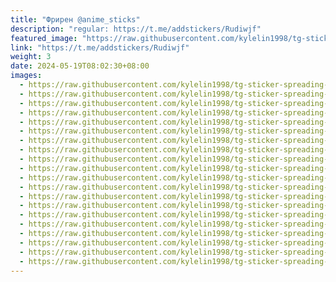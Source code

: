 ```yaml
---
title: "Фрирен @anime_sticks"
description: "regular: https://t.me/addstickers/Rudiwjf"
featured_image: "https://raw.githubusercontent.com/kylelin1998/tg-sticker-spreading-worldwide-images/main/img/6431d95b-2dbf-42f4-91ae-6736bc227cfb.jpg"
link: "https://t.me/addstickers/Rudiwjf"
weight: 3
date: 2024-05-19T08:02:30+08:00
images:
  - https://raw.githubusercontent.com/kylelin1998/tg-sticker-spreading-worldwide-images/main/img/6431d95b-2dbf-42f4-91ae-6736bc227cfb.jpg
  - https://raw.githubusercontent.com/kylelin1998/tg-sticker-spreading-worldwide-images/main/img/23d612cc-03f2-4683-b3d0-32534d3d7b08.jpg
  - https://raw.githubusercontent.com/kylelin1998/tg-sticker-spreading-worldwide-images/main/img/abb4f0e4-9ba4-4eea-b1f8-35d60001c586.jpg
  - https://raw.githubusercontent.com/kylelin1998/tg-sticker-spreading-worldwide-images/main/img/b830fd0d-0c11-4bd5-8a33-c40976a142f3.jpg
  - https://raw.githubusercontent.com/kylelin1998/tg-sticker-spreading-worldwide-images/main/img/fbeb1ee6-7f00-4de5-aaee-3e2a3ba0a862.jpg
  - https://raw.githubusercontent.com/kylelin1998/tg-sticker-spreading-worldwide-images/main/img/65468a24-09bf-476d-9907-bad397b93b84.jpg
  - https://raw.githubusercontent.com/kylelin1998/tg-sticker-spreading-worldwide-images/main/img/b46e00f9-5d25-4061-94a9-12073259f81f.jpg
  - https://raw.githubusercontent.com/kylelin1998/tg-sticker-spreading-worldwide-images/main/img/f2b836f9-0a70-44ba-8cfb-a9cb86d49d4a.jpg
  - https://raw.githubusercontent.com/kylelin1998/tg-sticker-spreading-worldwide-images/main/img/e3069117-5b5e-45ab-b19f-fc40be41dc71.jpg
  - https://raw.githubusercontent.com/kylelin1998/tg-sticker-spreading-worldwide-images/main/img/42ff39e4-28d6-40a2-9d2b-feaaa2a4adf6.jpg
  - https://raw.githubusercontent.com/kylelin1998/tg-sticker-spreading-worldwide-images/main/img/1136f91a-61d6-4e81-975d-8a14ab5d4ace.jpg
  - https://raw.githubusercontent.com/kylelin1998/tg-sticker-spreading-worldwide-images/main/img/9646e02f-0652-4b8b-ac33-5bcb4178675b.jpg
  - https://raw.githubusercontent.com/kylelin1998/tg-sticker-spreading-worldwide-images/main/img/1c41f0bc-5287-4246-8c04-e9e8eba313d5.jpg
  - https://raw.githubusercontent.com/kylelin1998/tg-sticker-spreading-worldwide-images/main/img/6af0869e-f215-48bb-889e-4688e6a55fc1.jpg
  - https://raw.githubusercontent.com/kylelin1998/tg-sticker-spreading-worldwide-images/main/img/d67b0122-cb17-4762-bb91-ddb5a72a8f01.jpg
  - https://raw.githubusercontent.com/kylelin1998/tg-sticker-spreading-worldwide-images/main/img/1c9ad1b4-807d-4e8d-b62d-daa0ce06c194.jpg
  - https://raw.githubusercontent.com/kylelin1998/tg-sticker-spreading-worldwide-images/main/img/b843760c-f19f-4a6c-ba62-30e0124b8080.jpg
  - https://raw.githubusercontent.com/kylelin1998/tg-sticker-spreading-worldwide-images/main/img/b0f77818-8156-4cfa-96b1-9b1e64827579.jpg
  - https://raw.githubusercontent.com/kylelin1998/tg-sticker-spreading-worldwide-images/main/img/3037c019-39f1-4e13-9389-a91bcea7493a.jpg
  - https://raw.githubusercontent.com/kylelin1998/tg-sticker-spreading-worldwide-images/main/img/10c43cdd-4b76-4f34-89fc-c0bfd41c5672.jpg
---
```

